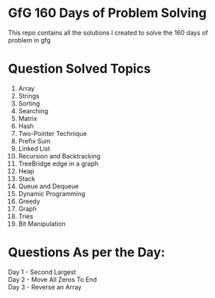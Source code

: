 # GfG 160 Days of Problem Solving
This repo contains all the solutions I created to solve the 160 days of problem in gfg

# Question Solved Topics
1. Array
2. Strings
3. Sorting
4. Searching
5. Matrix
6. Hash
7. Two-Pointer Technique
8. Prefix Sum
9. Linked List
10. Recursion and Backtracking
11. TreeBridge edge in a graph
12. Heap
13. Stack
14. Queue and Dequeue
15. Dynamic Programming
16. Greedy
17. Graph
18. Tries
19. Bit Manipulation

# Questions As per the Day: 
Day 1 - Second Largest <br/>
Day 2 - Move All Zeros To End <br/>
Day 3 - Reverse an Array
